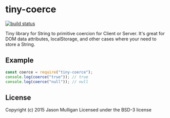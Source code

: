 # tiny-coerce
[![build status](https://secure.travis-ci.org/avoidwork/tiny-coerce.svg)](http://travis-ci.org/avoidwork/tiny-coerce)

Tiny library for String to primitive coercion for Client or Server. It's great for DOM data attributes, localStorage, and other cases where your need to store a String.

## Example
```javascript
const coerce = require("tiny-coerce");
console.log(coerce("true")); // true
console.log(coerce("null")); // null
```

## License
Copyright (c) 2015 Jason Mulligan
Licensed under the BSD-3 license
